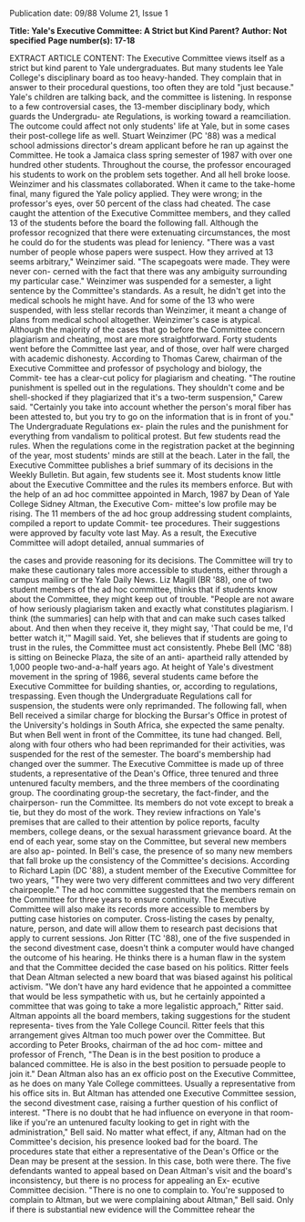 Publication date: 09/88
Volume 21, Issue 1

**Title: Yale's Executive Committee: A Strict but Kind Parent?**
**Author: Not specified**
**Page number(s): 17-18**

EXTRACT ARTICLE CONTENT:
The Executive Committee views itself 
as a strict but kind parent to Yale 
undergraduates. But many students 
lee Yale College's disciplinary board as 
too heavy-handed. They complain that 
in answer to their procedural 
questions, too often they are told "just 
because." Yale's children are talking 
back, and the committee is listening. 
In response to a few controversial 
cases, 
the 
13-member disciplinary 
body, which guards the Undergradu-
ate Regulations, is working toward a 
reamciliation. The outcome could 
affect not only students' life at Yale, 
but in some cases their post-college life 
as well. 
Stuart Weinzimer (PC '88) was a 
medical school admissions director's 
dream applicant before he ran up 
against the Committee. He took a 
Jamaica class spring semester of 1987 
with over one hundred other students. 
Throughout the course, the professor 
encouraged his students to work on the 
problem sets together. 
And all 
hell 
broke 
loose. 
Weinzimer and his classmates 
collaborated. When it came to 
the take-home final, many figured the 
Yale policy applied. They were 
wrong; in the professor's eyes, over 50 
percent of the class had cheated. The 
case caught the attention of the 
Executive Committee members, and 
they called 13 of the students before the 
board the following fall. Although the 
professor recognized that there were 
extenuating circumstances, the most 
he could do for the students was plead 
for leniency. 
"There was a vast number of people 
whose papers were suspect. How they 
arrived 
at 
13 
seems arbitrary," 
Weinzimer 
said. "The scapegoats 
were made. They were never con-
cerned with the fact that there was any 
ambiguity surrounding my particular 
case." Weinzimer was suspended for 
a semester, a light sentence by the 
Committee's standards. As a result, he 
didn't get into the medical schools he 
might have. And for some of the 13 
who were suspended, with less stellar 
records than Weinzimer, it meant a 
change of plans from medical school altogether. 
Weinzimer's 
case 
is 
atypical. 
Although the majority of the cases that 
go before the Committee concern 
plagiarism and cheating, most are 
more straightforward. Forty students 
went before the Committee last year, 
and of those, over half were charged 
with academic dishonesty. According 
to Thomas Carew, chairman of the 
Executive Committee and professor of 
psychology and biology, the Commit-
tee has a clear-cut policy for plagiarism 
and 
cheating. 
"The 
routine 
punishment is spelled out in the 
regulations. They shouldn't come and 
be shell-shocked if they plagiarized that 
it's a two-term suspension," Carew 
said. "Certainly you take into account 
whether the person's moral fiber has 
been attested to, but you try to go on 
the information that is in front of you." 
The Undergraduate Regulations ex-
plain the rules and the punishment for 
everything from vandalism to political 
protest. But few students read the 
rules. When the regulations come in 
the registration packet at the beginning 
of the year, most students' minds are 
still at the beach. Later in the fall, the 
Executive Committee publishes a brief 
summary of its decisions in the Weekly 
Bulletin. But again, few students see it. 
Most students know little about the 
Executive Committee and the rules its 
members enforce. But with the help of 
an ad hoc committee appointed in 
March, 1987 by Dean of Yale College 
Sidney Altman, the Executive Com-
mittee's low profile may be rising. The 
11 members of the ad hoc group 
addressing student complaints, 
compiled a report to update Commit-
tee procedures. Their suggestions were 
approved by faculty vote last May. As 
a result, the Executive Committee will 
adopt detailed, annual summaries of


the cases and provide reasoning for its 
decisions. The Committee will try to 
make these cautionary tales more 
accessible to students, either through a 
campus mailing or the Yale Daily News. 
Liz Magill (BR '88), one of two student 
members of the ad hoc committee, 
thinks that if students know about the 
Committee, they might keep out of 
trouble. "People are not aware of how 
seriously plagiarism 
taken and 
exactly what constitutes plagiarism. I 
think (the summaries] can help with 
that and can make such cases talked 
about. And then when they receive it, 
they might say, 'That could be me, I'd 
better watch it,'" Magill said. Yet, she 
believes that if students are going to 
trust in the rules, the Committee must 
act consistently. 
Phebe Bell (MC '88) is sitting on 
Beinecke Plaza, the site of an anti-
apartheid rally attended by 1,000 
people two-and-a-half years ago. At 
height of Yale's divestment 
movement in the spring of 1986, 
several students came before the 
Executive Committee for building 
shanties, or, according to 
regulations, trespassing. Even though 
the Undergraduate Regulations call 
for suspension, the students were only 
reprimanded. The following fall, when 
Bell received a similar charge for 
blocking the Bursar's Office in protest 
of the University's holdings in South 
Africa, she expected the same penalty. 
But when Bell went in front of the 
Committee, its tune had changed. 
Bell, along with four others who had 
been reprimanded for their activities, 
was suspended for the rest of the 
semester. 
The board's membership had 
changed over the summer. The 
Executive Committee is made up of 
three students, a representative of the 
Dean's Office, three tenured and three 
untenured faculty members, and the 
three members of the coordinating 
group. The coordinating group-the 
secretary, the fact-finder, and the 
chairperson- run the Committee. Its 
members do not vote except to break a 
tie, but they do most of the work. They 
review infractions on Yale's premises 
that are called to their attention by 
police reports, 
faculty 
members, 
college deans, or the sexual harassment 
grievance board. At the end of each 
year, some stay on the Committee, but 
several new members are also ap-
pointed. In Bell's case, the presence of 
so many new members that fall broke 
up the consistency of the Committee's 
decisions. According to Richard Lapin 
(DC '88), a student member of the 
Executive Committee for two years, 
"They were two very different 
committees and two very different 
chairpeople." 
The ad hoc committee suggested 
that the members remain on the 
Committee for three years to ensure 
continuity. The Executive Committee 
will 
also make its records more 
accessible to members by putting case 
histories on computer. Cross-listing 
the cases by penalty, nature, person, 
and date will allow them to research 
past decisions that apply to current 
sessions. 
Jon Ritter (TC '88), one of the five 
suspended in the second divestment 
case, doesn't think a computer would 
have changed the outcome of his 
hearing. He thinks there is a human 
flaw in the system and that the 
Committee decided the case based on 
his politics. Ritter feels that Dean 
Altman selected a new board that was 
biased against his political activism. 
"We don't have any hard evidence that 
he appointed a committee that would 
be less sympathetic with us, but he 
certainly appointed a committee that 
was going to take a more legalistic 
approach," Ritter said. Altman 
appoints all the board members, taking 
suggestions for the student representa-
tives from the Yale College Council. 
Ritter feels that this arrangement gives 
Altman too much power over the 
Committee. But according to Peter 
Brooks, chairman of the ad hoc com-
mittee and professor of French, "The 
Dean is in the best position to produce 
a balanced committee. He is also in the 
best position to persuade people to join 
it." 
Dean Altman also has an ex officio 
post on the Executive Committee, as 
he does on many Yale College 
committees. Usually a representative 
from his office sits in. But Altman has 
attended one Executive Committee 
session, the second divestment case, 
raising a further question of his conflict 
of interest. "There is no doubt that he 
had influence on everyone in that 
room-
like if you're an untenured 
faculty looking to get in right with the 
administration," Bell said. No matter 
what effect, if any, Altman had on the 
Committee's decision, his presence 
looked bad for 
the board. The 
procedures state that either a 
representative of the Dean's Office or 
the Dean may be present at the 
session. In this case, both were there. 
The five 
defendants wanted to 
appeal based on Dean Altman's visit 
and the board's inconsistency, but 
there is no process for appealing an Ex-
ecutive Committee decision. "There is 
no one to complain to. You're supposed to 
complain to Altman, but we were 
complaining about Altman," Bell said. 
Only if there is substantial new 
evidence will the Committee rehear the